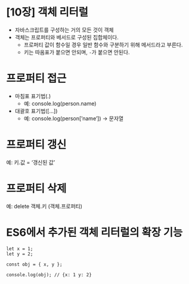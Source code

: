 # [10장] 객체 리터럴

- 자바스크립트를 구성하는 거의 모든 것이 객체
- 객체는 프로퍼티와 베서드로 구성된 집합체이다.
  - 프로퍼티 값이 함수일 경우 일반 함수와 구분하기 위해 메서드라고 부른다.
  - 키는 따옴표가 붙으면 안되며, `-`가 붙으면 안된다.

# 프로퍼티 접근

- 마침표 표기법(.)
  - 예: console.log(person.name)
- 대괄호 표기법([…])
  - 예: console.log(person[’name’]) → 문자열

# 프로퍼티 갱신

예: 키.값 = ‘갱신된 값’

# 프로퍼티 삭제

예: delete 객체.키 (객체.프로퍼티)

# ES6에서 추가된 객체 리터럴의 확장 기능

```tsx
let x = 1;
let y = 2;

const obj = { x, y };

console.log(obj); // {x: 1 y: 2}
```
